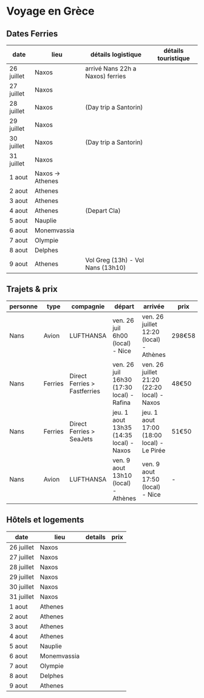 
# Voyage en Grèce

## Dates Ferries

| date       | lieu             | détails logistique                | détails touristique               |
| ---------- | ---------------- | --------------------------------  | --------------------------------  |
| 26 juillet | Naxos            | arrivé Nans 22h a Naxos) ferries  |  |
| 27 juillet | Naxos            |                                   |  |
| 28 juillet | Naxos            | (Day trip a Santorin)             |  |
| 29 juillet | Naxos            |                                   |  |
| 30 juillet | Naxos            | (Day trip a Santorin)             |  |
| 31 juillet | Naxos            |                                   |  |
| 1 aout     | Naxos -> Athenes |                                   |  |
| 2 aout     | Athenes          |                                   |  |
| 3 aout     | Athenes          |                                   |  |
| 4 aout     | Athenes          | (Depart Cla)                      |  |
| 5 aout     | Nauplie          |                                   |  |
| 6 aout     | Monemvassia      |                                   |  |
| 7 aout     | Olympie          |                                   |  |
| 8 aout     | Delphes          |                                   |  |
| 9 aout     | Athenes          | Vol Greg (13h) - Vol Nans (13h10) |  |

## Trajets & prix

| personne | type    | compagnie                    | départ                                    | arrivée                                     | prix   |
| -------- | ------- | ---------------------------- | ----------------------------------------- | ------------------------------------------- | ------ |
| Nans     | Avion   | LUFTHANSA                    | ven. 26 juil 6h00 (local) - Nice          | ven. 26 juillet 12:20 (local) - Athènes     | 298€58 |
| Nans     | Ferries | Direct Ferries > Fastferries | ven. 26 juil 16h30 (17:30 local) - Rafina | ven. 26 juillet 21:20 (22:20 local) - Naxos | 48€50  |
| Nans     | Ferries | Direct Ferries > SeaJets     | jeu. 1 aout 13h35 (14:35 local) - Naxos   | jeu. 1 aout 17:00 (18:00 local) - Le Pirée  | 51€50  |
| Nans     | Avion   | LUFTHANSA                    | ven. 9 aout 13h10 (local) - Athènes       | ven. 9 aout 17:50 (local) - Nice            | -      |

## Hôtels et logements

| date       | lieu             | details | prix |
| ---------- | ---------------- | ------- | ------- |
| 26 juillet | Naxos            |  |  |
| 27 juillet | Naxos            |  |  |
| 28 juillet | Naxos            |  |  |
| 29 juillet | Naxos            |  |  |
| 30 juillet | Naxos            |  |  |
| 31 juillet | Naxos            |  |  |
| 1 aout     | Athenes          |  |  |
| 2 aout     | Athenes          |  |  |
| 3 aout     | Athenes          |  |  |
| 4 aout     | Athenes          |  |  |
| 5 aout     | Nauplie          |  |  |
| 6 aout     | Monemvassia      |  |  |
| 7 aout     | Olympie          |  |  |
| 8 aout     | Delphes          |  |  |
| 9 aout     | Athenes          |  |  |

